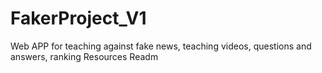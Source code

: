 # FakerProject_V1
Web APP for teaching against fake news, teaching videos, questions and answers, ranking  Resources  Readm
